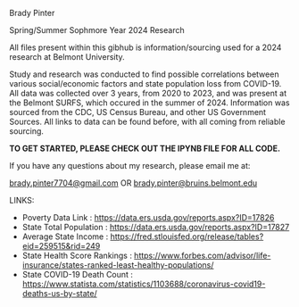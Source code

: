 Brady Pinter

Spring/Summer Sophmore Year 2024 Research

All files present within this gibhub is information/sourcing used for a 2024 research at Belmont University. 

Study and research was conducted to find possible correlations between various social/economic factors and state population loss from COVID-19. All data was collected over 3 years, from 2020 to 2023, and was present at the Belmont SURFS, which occured in the summer of 2024. Information was sourced from the CDC, US Census Bureau, and other US Government Sources. All links to data can be found before, with all coming from reliable sourcing.


**TO GET STARTED, PLEASE CHECK OUT THE IPYNB FILE FOR ALL CODE.**

If you have any questions about my research, please email me at:

brady.pinter7704@gmail.com OR brady.pinter@bruins.belmont.edu

LINKS:
- Poverty Data Link : https://data.ers.usda.gov/reports.aspx?ID=17826
- State Total Population : https://data.ers.usda.gov/reports.aspx?ID=17827
- Average State Income : https://fred.stlouisfed.org/release/tables?eid=259515&rid=249
- State Health Score Rankings : https://www.forbes.com/advisor/life-insurance/states-ranked-least-healthy-populations/
- State COVID-19 Death Count : https://www.statista.com/statistics/1103688/coronavirus-covid19-deaths-us-by-state/

